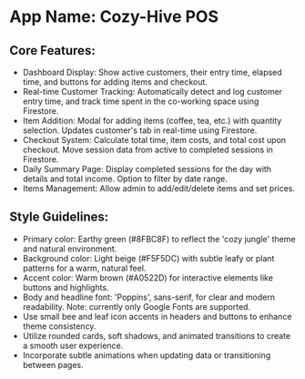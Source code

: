 # **App Name**: Cozy-Hive POS

## Core Features:

- Dashboard Display: Show active customers, their entry time, elapsed time, and buttons for adding items and checkout.
- Real-time Customer Tracking: Automatically detect and log customer entry time, and track time spent in the co-working space using Firestore.
- Item Addition: Modal for adding items (coffee, tea, etc.) with quantity selection. Updates customer's tab in real-time using Firestore.
- Checkout System: Calculate total time, item costs, and total cost upon checkout. Move session data from active to completed sessions in Firestore.
- Daily Summary Page: Display completed sessions for the day with details and total income. Option to filter by date range.
- Items Management: Allow admin to add/edit/delete items and set prices.

## Style Guidelines:

- Primary color: Earthy green (#8FBC8F) to reflect the 'cozy jungle' theme and natural environment.
- Background color: Light beige (#F5F5DC) with subtle leafy or plant patterns for a warm, natural feel.
- Accent color: Warm brown (#A0522D) for interactive elements like buttons and highlights.
- Body and headline font: 'Poppins', sans-serif, for clear and modern readability. Note: currently only Google Fonts are supported.
- Use small bee and leaf icon accents in headers and buttons to enhance theme consistency.
- Utilize rounded cards, soft shadows, and animated transitions to create a smooth user experience.
- Incorporate subtle animations when updating data or transitioning between pages.